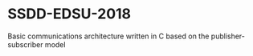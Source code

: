 # SSDD-EDSU-2018
Basic communications architecture written in C based on the publisher-subscriber model
